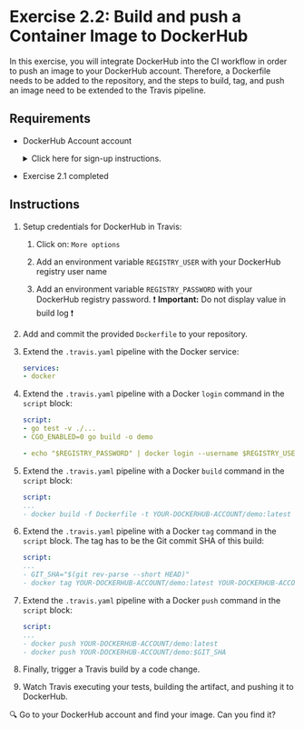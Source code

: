 # Exercise 2.2: Build and push a Container Image to DockerHub

In this exercise, you will integrate DockerHub into the CI workflow in order to push an image to your DockerHub account. Therefore, a Dockerfile needs to be added to the repository, and the steps to build, tag, and push an image need to be extended to the Travis pipeline. 

## Requirements

* DockerHub Account account
    <details><summary>Click here for sign-up instructions.</summary>
    <p>

    To sign up: https://hub.docker.com/signup

    </p>
    </details>

* Exercise 2.1 completed

## Instructions

1. Setup credentials for DockerHub in Travis:
    1. Click on: `More options`

    1. Add an environment variable `REGISTRY_USER` with your DockerHub registry user name

    1. Add an environment variable `REGISTRY_PASSWORD` with your DockerHub registry password. :exclamation: **Important:**  Do not display value in build log :exclamation:

1. Add and commit the provided `Dockerfile` to your repository.

1. Extend the `.travis.yaml` pipeline with the Docker service:

    ```yaml
    services:
    - docker
    ```

1. Extend the `.travis.yaml` pipeline with a Docker `login` command in the `script` block:

    ```yaml
    script:
    - go test -v ./...
    - CGO_ENABLED=0 go build -o demo

    - echo "$REGISTRY_PASSWORD" | docker login --username $REGISTRY_USER --password-stdin
    ```
    
1. Extend the `.travis.yaml` pipeline with a Docker `build` command in the `script` block:

    ```yaml
    script:
    ...
    - docker build -f Dockerfile -t YOUR-DOCKERHUB-ACCOUNT/demo:latest ./
    ```

1. Extend the `.travis.yaml` pipeline with a Docker `tag` command in the `script` block. The tag has to be the Git commit SHA of this build:

    ```yaml
    script:
    ...
    - GIT_SHA="$(git rev-parse --short HEAD)"
    - docker tag YOUR-DOCKERHUB-ACCOUNT/demo:latest YOUR-DOCKERHUB-ACCOUNT/demo:$GIT_SHA
    ```

1. Extend the `.travis.yaml` pipeline with a Docker `push` command in the `script` block:
   
    ```yaml
    script:
    ...
    - docker push YOUR-DOCKERHUB-ACCOUNT/demo:latest
    - docker push YOUR-DOCKERHUB-ACCOUNT/demo:$GIT_SHA
    ```

1. Finally, trigger a Travis build by a code change. 

1. Watch Travis executing your tests, building the artifact, and pushing it to DockerHub.

:mag: Go to your DockerHub account and find your image. Can you find it?